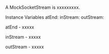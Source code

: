 A MockSocketStream is xxxxxxxxx.Instance Variables	atEnd:		<Object>	inStream:		<Object>	outStream:		<Object>atEnd	- xxxxxinStream	- xxxxxoutStream	- xxxxx